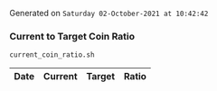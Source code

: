 Generated on `Saturday 02-October-2021 at 10:42:42`

### Current to Target Coin Ratio
`current_coin_ratio.sh`

Date|Current|Target|Ratio
---|---|---|---
